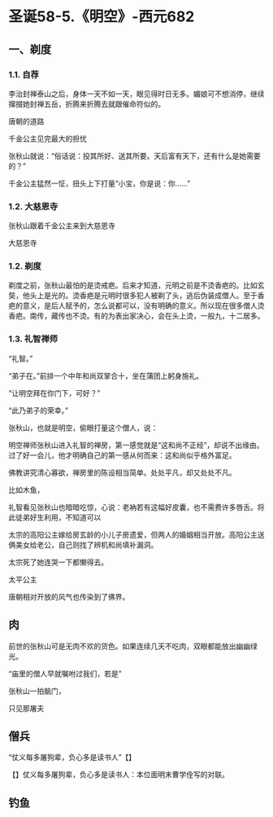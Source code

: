 # 圣诞58-5.《明空》-西元682

## 一、剃度

### 1.1. 自荐

李治封禅泰山之后，身体一天不如一天，眼见得时日无多。媚娘可不想消停，继续撺掇她封禅五岳，折腾来折腾去就跟催命符似的。

唐朝的道路



千金公主见完最大的担忧

张秋山就说：“俗话说：投其所好、送其所要。天后富有天下，还有什么是她需要的？”

千金公主猛然一怔，扭头上下打量“小宝，你是说：你……”

### 1.2. 大慈恩寺

张秋山跟着千金公主来到大慈恩寺

大慈恩寺

### 1.2. 剃度

剃度之前，张秋山最怕的是烫戒疤。后来才知道，元明之前是不烫香疤的。比如玄奘，他头上是光的。烫香疤是元明时很多犯人被剃了头，逃后伪装成僧人。至于香疤的意义，是后人赋予的，怎么说都可以，没有明确的意义。所以现在很多僧人烫香疤。南传，藏传也不烫。有的为表出家决心，会在头上烫，一般九，十二居多。



### 1.3. 礼智禅师

“礼智。”

“弟子在。”前排一个中年和尚双掌合十，坐在蒲团上躬身施礼。

“让明空拜在你门下，可好？”

“此乃弟子的荣幸。”

张秋山，也就是明空，偷眼打量这个僧人，说：



明空禅师张秋山进入礼智的禅房，第一感觉就是“这和尚不正经”，却说不出缘由。过了好一会儿，他才明确自己的第一感从何而来：这和尚似乎格外富足。

佛教讲究清心寡欲，禅房里的陈设相当简单。处处平凡，却又处处不凡。

比如木鱼，



礼智看见张秋山也暗暗吃惊，心说：老衲若有这幅好皮囊，也不需费许多唇舌。将此徒弟好生利用，不知道可以



太宗的高阳公主嫁给房玄龄的小儿子房遗爱，但两人的婚姻相当开放。高阳公主送俩美女给老公，自己则找了辨机和尚填补漏洞。

太宗死了她连哭一下都懒得去。

太平公主

唐朝相对开放的风气也传染到了佛界。

## 肉

前世的张秋山可是无肉不欢的货色。如果连续几天不吃肉，双眼都能放出幽幽绿光。

“庙里的僧人早就嘱咐过我们，若是”

张秋山一拍脑门，

只见那屠夫

## 僧兵

“仗义每多屠狗辈，负心多是读书人”【】

【】仗义每多屠狗辈，负心多是读书人：本位面明末曹学佺写的对联。

## 钓鱼

